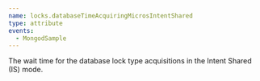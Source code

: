 ```yaml
---
name: locks.databaseTimeAcquiringMicrosIntentShared
type: attribute
events:
  - MongodSample
---
```


The wait time for the database lock type acquisitions in the Intent Shared (IS) mode.
